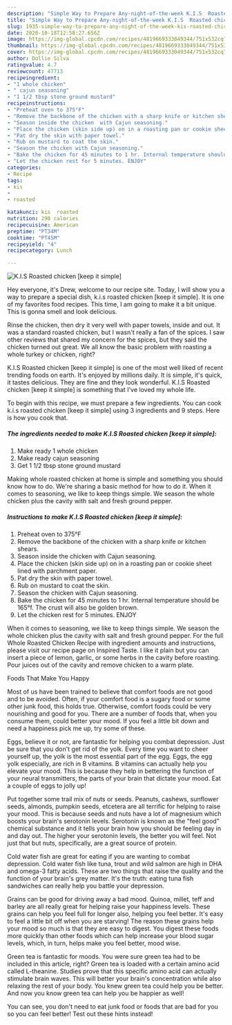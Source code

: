 ```yaml
---
description: "Simple Way to Prepare Any-night-of-the-week K.I.S  Roasted chicken  [keep it simple]"
title: "Simple Way to Prepare Any-night-of-the-week K.I.S  Roasted chicken  [keep it simple]"
slug: 1935-simple-way-to-prepare-any-night-of-the-week-kis-roasted-chicken-keep-it-simple
date: 2020-10-18T12:58:27.656Z
image: https://img-global.cpcdn.com/recipes/4819669333049344/751x532cq70/kis-roasted-chicken-keep-it-simple-recipe-main-photo.jpg
thumbnail: https://img-global.cpcdn.com/recipes/4819669333049344/751x532cq70/kis-roasted-chicken-keep-it-simple-recipe-main-photo.jpg
cover: https://img-global.cpcdn.com/recipes/4819669333049344/751x532cq70/kis-roasted-chicken-keep-it-simple-recipe-main-photo.jpg
author: Dollie Silva
ratingvalue: 4.7
reviewcount: 47713
recipeingredient:
- "1 whole chicken"
- " cajun seasoning"
- "1 1/2 tbsp stone ground mustard"
recipeinstructions:
- "Preheat oven to 375°F"
- "Remove the backbone of the chicken with a sharp knife or kitchen shears."
- "Season inside the chicken  with Cajun seasoning."
- "Place the chicken (skin side up) on in a roasting pan or cookie sheet lined with parchment paper."
- "Pat dry the skin with paper towel."
- "Rub on mustard to coat the skin."
- "Season the chicken with Cajun seasoning."
- "Bake the chicken for 45 minutes to 1 hr. Internal temperature should be 165°f. The crust will also be golden brown."
- "Let the chicken rest for 5 minutes. ENJOY"
categories:
- Recipe
tags:
- kis
- 
- roasted

katakunci: kis  roasted 
nutrition: 298 calories
recipecuisine: American
preptime: "PT34M"
cooktime: "PT45M"
recipeyield: "4"
recipecategory: Lunch

---
```



![K.I.S  Roasted chicken  [keep it simple]](https://img-global.cpcdn.com/recipes/4819669333049344/751x532cq70/kis-roasted-chicken-keep-it-simple-recipe-main-photo.jpg)

Hey everyone, it's Drew, welcome to our recipe site. Today, I will show you a way to prepare a special dish, k.i.s  roasted chicken  [keep it simple]. It is one of my favorites food recipes. This time, I am going to make it a bit unique. This is gonna smell and look delicious.

Rinse the chicken, then dry it very well with paper towels, inside and out. It was a standard roasted chicken, but I wasn&#39;t really a fan of the spices. I saw other reviews that shared my concern for the spices, but they said the chicken turned out great. We all know the basic problem with roasting a whole turkey or chicken, right?

K.I.S  Roasted chicken  [keep it simple] is one of the most well liked of recent trending foods on earth. It's enjoyed by millions daily. It is simple, it's quick, it tastes delicious. They are fine and they look wonderful. K.I.S  Roasted chicken  [keep it simple] is something that I've loved my whole life.


To begin with this recipe, we must prepare a few ingredients. You can cook k.i.s  roasted chicken  [keep it simple] using 3 ingredients and 9 steps. Here is how you cook that.

<!--inarticleads1-->

##### The ingredients needed to make K.I.S  Roasted chicken  [keep it simple]:

1. Make ready 1 whole chicken
1. Make ready  cajun seasoning
1. Get 1 1/2 tbsp stone ground mustard


Making whole roasted chicken at home is simple and something you should know how to do. We&#39;re sharing a basic method for how to do it. When it comes to seasoning, we like to keep things simple. We season the whole chicken plus the cavity with salt and fresh ground pepper. 

<!--inarticleads2-->

##### Instructions to make K.I.S  Roasted chicken  [keep it simple]:

1. Preheat oven to 375°F
1. Remove the backbone of the chicken with a sharp knife or kitchen shears.
1. Season inside the chicken  with Cajun seasoning.
1. Place the chicken (skin side up) on in a roasting pan or cookie sheet lined with parchment paper.
1. Pat dry the skin with paper towel.
1. Rub on mustard to coat the skin.
1. Season the chicken with Cajun seasoning.
1. Bake the chicken for 45 minutes to 1 hr. Internal temperature should be 165°f. The crust will also be golden brown.
1. Let the chicken rest for 5 minutes. ENJOY


When it comes to seasoning, we like to keep things simple. We season the whole chicken plus the cavity with salt and fresh ground pepper. For the full Whole Roasted Chicken Recipe with ingredient amounts and instructions, please visit our recipe page on Inspired Taste. I like it plain but you can insert a piece of lemon, garlic, or some herbs in the cavity before roasting. Pour juices out of the cavity and remove chicken to a warm plate. 

Foods That Make You Happy


Most of us have been trained to believe that comfort foods are not good and to be avoided. Often, if your comfort food is a sugary food or some other junk food, this holds true. Otherwise, comfort foods could be very nourishing and good for you. There are a number of foods that, when you consume them, could better your mood. If you feel a little bit down and need a happiness pick me up, try some of these.

Eggs, believe it or not, are fantastic for helping you combat depression. Just be sure that you don't get rid of the yolk. Every time you want to cheer yourself up, the yolk is the most essential part of the egg. Eggs, the egg yolk especially, are rich in B vitamins. B vitamins can actually help you elevate your mood. This is because they help in bettering the function of your neural transmitters, the parts of your brain that dictate your mood. Eat a couple of eggs to jolly up!

Put together some trail mix of nuts or seeds. Peanuts, cashews, sunflower seeds, almonds, pumpkin seeds, etcetera are all terrific for helping to raise your mood. This is because seeds and nuts have a lot of magnesium which boosts your brain's serotonin levels. Serotonin is known as the "feel good" chemical substance and it tells your brain how you should be feeling day in and day out. The higher your serotonin levels, the better you will feel. Not just that but nuts, specifically, are a great source of protein.

Cold water fish are great for eating if you are wanting to combat depression. Cold water fish like tuna, trout and wild salmon are high in DHA and omega-3 fatty acids. These are two things that raise the quality and the function of your brain's grey matter. It's the truth: eating tuna fish sandwiches can really help you battle your depression. 

Grains can be good for driving away a bad mood. Quinoa, millet, teff and barley are all really great for helping raise your happiness levels. These grains can help you feel full for longer also, helping you feel better. It's easy to feel a little bit off when you are starving! The reason these grains help your mood so much is that they are easy to digest. You digest these foods more quickly than other foods which can help increase your blood sugar levels, which, in turn, helps make you feel better, mood wise.

Green tea is fantastic for moods. You were sure green tea had to be included in this article, right? Green tea is loaded with a certain amino acid called L-theanine. Studies prove that this specific amino acid can actually stimulate brain waves. This will better your brain's concentration while also relaxing the rest of your body. You knew green tea could help you be better. And now you know green tea can help you be happier as well!

You can see, you don't need to eat junk food or foods that are bad for you so you can feel better! Test out  these hints  instead!

